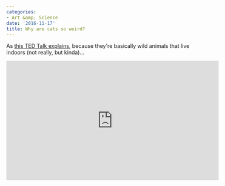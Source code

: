 ```yaml
---
categories:
- Art &amp; Science
date: '2016-11-17'
title: Why are cats so weird?
---
```


As [this TED Talk explains](https://www.youtube.com/watch?v=sI8NsYIyQ2A), because they're basically wild animals that live indoors (not really, but kinda)...

<iframe width="560" height="315" src="https://www.youtube.com/embed/sI8NsYIyQ2A?rel=0" frameborder="0" allowfullscreen></iframe>